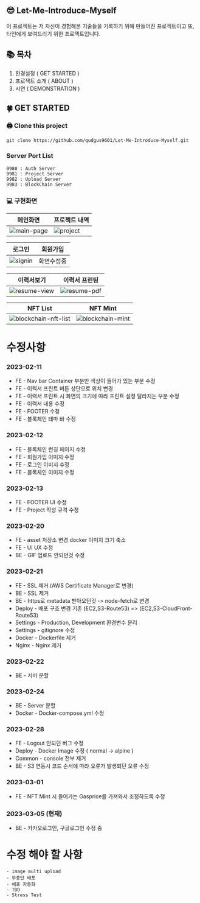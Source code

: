 ## 😎 Let-Me-Introduce-Myself

이 프로젝트는 저 자신이 경험해본 기술들을 기록하기 위해 만들어진 프로젝트이고
또, 타인에게 보여드리기 위한 프로젝트입니다.

## 📚 목차

1. 환경설정 ( GET STARTED )
2. 프로젝트 소개 ( ABOUT )
3. 시연 ( DEMONSTRATION )

## 🍀 GET STARTED

### 🖨️ Clone this project

```
git clone https://github.com/qudgus9601/Let-Me-Introduce-Myself.git
```

### Server Port List

```
9980 : Auth Server
9981 : Project Server
9982 : Upload Server
9983 : BlockChain Server

```

### 💻 구현화면

|메인화면|프로젝트 내역|
|---|---|
|![main-page](https://user-images.githubusercontent.com/68590947/222918132-6f1a7773-5945-4aff-ba15-70c9d896d782.gif)|![project](https://user-images.githubusercontent.com/68590947/222918139-a314dec6-ba73-41d9-b5de-bc30b96ffdef.gif)|

|로그인|회원가입|
|---|---|
|![signin](https://user-images.githubusercontent.com/68590947/222921574-8deb531d-0d35-4252-9a2a-65f3c509f910.gif)|화면수정중|

|이력서보기|이력서 프린팅|
|---|---|
|![resume-view](https://user-images.githubusercontent.com/68590947/222921642-fbd0b94c-aa5a-4385-be91-efbba7c3c709.gif)|![resume-pdf](https://user-images.githubusercontent.com/68590947/222921649-f65f4d57-3b66-42c8-84cc-8b3cb94a92f1.gif)|

|NFT List|NFT Mint|
|---|---|
|![blockchain-nft-list](https://user-images.githubusercontent.com/68590947/222921599-10063390-004f-43fd-8fea-fcb4884f5658.gif)|![blockchain-mint](https://user-images.githubusercontent.com/68590947/222921602-33e18100-8e93-4599-8b4e-79f1c7094dc1.gif)|


# 수정사항

### 2023-02-11

- FE - Nav bar Container 부분만 색상이 들어가 있는 부분 수정
- FE - 이력서 프린트 버튼 상단으로 위치 변경
- FE - 이력서 프린트 시 화면의 크기에 따라 프린트 설정 달라지는 부분 수정
- FE - 이력서 내용 수정
- FE - FOOTER 수정
- FE - 블록체인 테마 바 수정

### 2023-02-12

- FE - 블록체인 런칭 페이지 수정
- FE - 회원가입 이미지 수정
- FE - 로그인 이미지 수정
- FE - 블록체인 이미지 수정

### 2023-02-13

- FE - FOOTER UI 수정
- FE - Project 작성 규격 수정

### 2023-02-20

- FE - asset 저장소 변경 docker 이미지 크기 축소
- FE - UI UX 수정
- BE - GIF 업로드 안되던것 수정

### 2023-02-21

- FE - SSL 제거 (AWS Certificate Manager로 변경)
- BE - SSL 제거
- BE - https로 metadata 받아오던것 -> node-fetch로 변경
- Deploy - 배포 구조 변경 기존 (EC2,S3-Route53) => (EC2,S3-CloudFront-Route53)
- Settings - Production, Development 환경변수 분리
- Settings - gitignore 수정
- Docker - Dockerfile 제거
- Nginx - Nginx 제거

### 2023-02-22

- BE - 서버 분할

### 2023-02-24

- BE - Server 분할
- Docker - Docker-compose.yml 수정

### 2023-02-28

- FE - Logout 안되던 버그 수정
- Deploy - Docker Image 수정 ( normal -> alpine )
- Common - console 전부 제거
- BE - S3 연동시 코드 순서에 따라 오류가 발생되던 오류 수정

### 2023-03-01

- FE - NFT Mint 시 들어가는 Gasprice를 가져와서 조정하도록 수정

### 2023-03-05 (현재)
- BE - 카카오로그인, 구글로그인 수정 중

# 수정 해야 할 사항

```
- image multi upload
- 무중단 배포
- 배포 자동화
- TDD
- Stress Test
```
